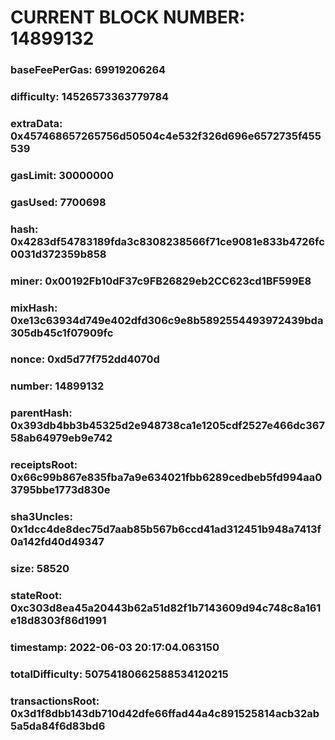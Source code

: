 # CURRENT BLOCK NUMBER: 14899132

### baseFeePerGas: 69919206264
### difficulty: 14526573363779784
### extraData: 0x457468657265756d50504c4e532f326d696e6572735f455539
### gasLimit: 30000000
### gasUsed: 7700698
### hash: 0x4283df54783189fda3c8308238566f71ce9081e833b4726fc0031d372359b858
### miner: 0x00192Fb10dF37c9FB26829eb2CC623cd1BF599E8
### mixHash: 0xe13c63934d749e402dfd306c9e8b5892554493972439bda305db45c1f07909fc
### nonce: 0xd5d77f752dd4070d
### number: 14899132
### parentHash: 0x393db4bb3b45325d2e948738ca1e1205cdf2527e466dc36758ab64979eb9e742
### receiptsRoot: 0x66c99b867e835fba7a9e634021fbb6289cedbeb5fd994aa03795bbe1773d830e
### sha3Uncles: 0x1dcc4de8dec75d7aab85b567b6ccd41ad312451b948a7413f0a142fd40d49347
### size: 58520
### stateRoot: 0xc303d8ea45a20443b62a51d82f1b7143609d94c748c8a161e18d8303f86d1991
### timestamp: 2022-06-03 20:17:04.063150
### totalDifficulty: 50754180662588534120215
### transactionsRoot: 0x3d1f8dbb143db710d42dfe66ffad44a4c891525814acb32ab5a5da84f6d83bd6
